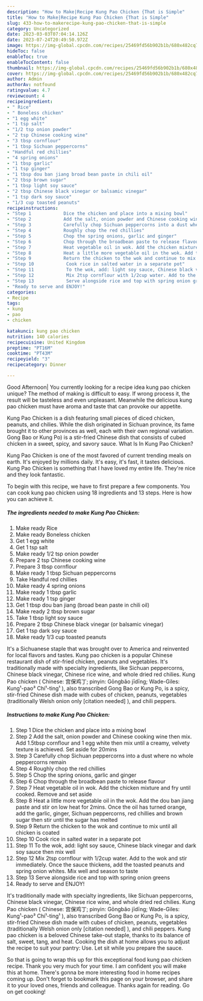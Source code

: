 ```yaml
---
description: "How to Make|Recipe Kung Pao Chicken {That is Simple"
title: "How to Make|Recipe Kung Pao Chicken {That is Simple"
slug: 433-how-to-makerecipe-kung-pao-chicken-that-is-simple
category: Uncategorized
date: 2023-03-03T07:04:14.126Z
date: 2023-07-24T20:49:50.972Z
image: https://img-global.cpcdn.com/recipes/25469fd56b902b1b/680x482cq70/kung-pao-chicken-recipe-main-photo.jpg
hideToc: false
enableToc: true
enableTocContent: false
thumbnail: https://img-global.cpcdn.com/recipes/25469fd56b902b1b/680x482cq70/kung-pao-chicken-recipe-main-photo.jpg
cover: https://img-global.cpcdn.com/recipes/25469fd56b902b1b/680x482cq70/kung-pao-chicken-recipe-main-photo.jpg
author: Admin
authorAv: notfound
ratingvalue: 4.7
reviewcount: 4
recipeingredient:
- " Rice"
- " Boneless chicken"
- "1 egg white"
- "1 tsp salt"
- "1/2 tsp onion powder"
- "2 tsp Chinese cooking wine"
- "3 tbsp cornflour"
- "1 tbsp Sichuan peppercorns"
- "Handful red chillies"
- "4 spring onions"
- "1 tbsp garlic"
- "1 tsp ginger"
- "1 tbsp dou ban jiang broad bean paste in chili oil"
- "2 tbsp brown sugar"
- "1 tbsp light soy sauce"
- "2 tbsp Chinese black vinegar or balsamic vinegar"
- "1 tsp dark soy sauce"
- "1/3 cup toasted peanuts"
recipeinstructions:
- "Step 1            Dice the chicken and place into a mixing bowl"
- "Step 2            Add the salt, onion powder and Chinese cooking wine then mix. Add 1.5tbsp cornflour and 1 egg white then mix until a creamy, velvety texture is achieved. Set aside for 20mins"
- "Step 3            Carefully chop Sichuan peppercorns into a dust where no whole peppercorns remain"
- "Step 4            Roughly chop the red chillies"
- "Step 5            Chop the spring onions, garlic and ginger"
- "Step 6            Chop through the broadbean paste to release flavour"
- "Step 7            Heat vegetable oil in wok. Add the chicken mixture and fry until cooked. Remove and set aside"
- "Step 8            Heat a little more vegetable oil in the wok. Add the dou ban jiang paste and stir on low heat for 2mins. Once the oil has turned orange, add the garlic, ginger, Sichuan peppercorns, red chillies and brown sugar then stir until the sugar has melted"
- "Step 9            Return the chicken to the wok and continue to mix until all chicken is coated"
- "Step 10            Cook rice in salted water in a separate pot"
- "Step 11            To the wok, add: light soy sauce, Chinese black vinegar and dark soy sauce then mix well"
- "Step 12            Mix 2tsp cornflour with 1/2cup water. Add to the wok and stir immediately. Once the sauce thickens, add the toasted peanuts and spring onion whites. Mix well and season to taste"
- "Step 13            Serve alongside rice and top with spring onion greens"
- "Ready to serve and ENJOY!"
categories:
- Recipe
tags:
- kung
- pao
- chicken

katakunci: kung pao chicken 
nutrition: 140 calories
recipecuisine: United Kingdom
preptime: "PT16M"
cooktime: "PT43M"
recipeyield: "3"
recipecategory: Dinner

---
```



Good Afternoon| You currently looking for a recipe idea kung pao chicken unique? The method of making is difficult to easy. If wrong process it, the result will be tasteless and even unpleasant. Meanwhile the delicious kung pao chicken must have aroma and taste that can provoke our appetite.





Kung Pao Chicken is a dish featuring small pieces of diced chicken, peanuts, and chilies. While the dish originated in Sichuan province, its fame brought it to other provinces as well, each with their own regional variation. Gong Bao or Kung Po) is a stir-fried Chinese dish that consists of cubed chicken in a sweet, spicy, and savory sauce. What Is In Kung Pao Chicken?

Kung Pao Chicken is one of the most favored of current trending meals on earth. It's enjoyed by millions daily. It's easy, it's fast, it tastes delicious. Kung Pao Chicken is something that I have loved my entire life. They're nice and they look fantastic.


To begin with this recipe, we have to first prepare a few components. You can cook kung pao chicken using 18 ingredients and 13 steps. Here is how you can achieve it.

<!--inarticleads1-->

##### The ingredients needed to make Kung Pao Chicken:

1. Make ready  Rice
1. Make ready  Boneless chicken
1. Get 1 egg white
1. Get 1 tsp salt
1. Make ready 1/2 tsp onion powder
1. Prepare 2 tsp Chinese cooking wine
1. Prepare 3 tbsp cornflour
1. Make ready 1 tbsp Sichuan peppercorns
1. Take Handful red chillies
1. Make ready 4 spring onions
1. Make ready 1 tbsp garlic
1. Make ready 1 tsp ginger
1. Get 1 tbsp dou ban jiang (broad bean paste in chili oil)
1. Make ready 2 tbsp brown sugar
1. Take 1 tbsp light soy sauce
1. Prepare 2 tbsp Chinese black vinegar (or balsamic vinegar)
1. Get 1 tsp dark soy sauce
1. Make ready 1/3 cup toasted peanuts


It&#39;s a Sichuanese staple that was brought over to America and reinvented for local flavors and tastes. Kung pao chicken is a popular Chinese restaurant dish of stir-fried chicken, peanuts and vegetables. It&#39;s traditionally made with specialty ingredients, like Sichuan peppercorns, Chinese black vinegar, Chinese rice wine, and whole dried red chilies. Kung Pao chicken ( Chinese: 宫保鸡丁; pinyin: Gōngbǎo jīdīng; Wade-Giles: Kung¹-pao³ Chi¹-ting¹ ), also transcribed Gong Bao or Kung Po, is a spicy, stir-fried Chinese dish made with cubes of chicken, peanuts, vegetables (traditionally Welsh onion only [citation needed] ), and chili peppers. 

<!--inarticleads2-->

##### Instructions to make Kung Pao Chicken:

1. Step 1            Dice the chicken and place into a mixing bowl
1. Step 2            Add the salt, onion powder and Chinese cooking wine then mix. Add 1.5tbsp cornflour and 1 egg white then mix until a creamy, velvety texture is achieved. Set aside for 20mins
1. Step 3            Carefully chop Sichuan peppercorns into a dust where no whole peppercorns remain
1. Step 4            Roughly chop the red chillies
1. Step 5            Chop the spring onions, garlic and ginger
1. Step 6            Chop through the broadbean paste to release flavour
1. Step 7            Heat vegetable oil in wok. Add the chicken mixture and fry until cooked. Remove and set aside
1. Step 8            Heat a little more vegetable oil in the wok. Add the dou ban jiang paste and stir on low heat for 2mins. Once the oil has turned orange, add the garlic, ginger, Sichuan peppercorns, red chillies and brown sugar then stir until the sugar has melted
1. Step 9            Return the chicken to the wok and continue to mix until all chicken is coated
1. Step 10            Cook rice in salted water in a separate pot
1. Step 11            To the wok, add: light soy sauce, Chinese black vinegar and dark soy sauce then mix well
1. Step 12            Mix 2tsp cornflour with 1/2cup water. Add to the wok and stir immediately. Once the sauce thickens, add the toasted peanuts and spring onion whites. Mix well and season to taste
1. Step 13            Serve alongside rice and top with spring onion greens
1. Ready to serve and ENJOY!

It&#39;s traditionally made with specialty ingredients, like Sichuan peppercorns, Chinese black vinegar, Chinese rice wine, and whole dried red chilies. Kung Pao chicken ( Chinese: 宫保鸡丁; pinyin: Gōngbǎo jīdīng; Wade-Giles: Kung¹-pao³ Chi¹-ting¹ ), also transcribed Gong Bao or Kung Po, is a spicy, stir-fried Chinese dish made with cubes of chicken, peanuts, vegetables (traditionally Welsh onion only [citation needed] ), and chili peppers. Kung pao chicken is a beloved Chinese take-out staple, thanks to its balance of salt, sweet, tang, and heat. Cooking the dish at home allows you to adjust the recipe to suit your pantry: Use. Let sit while you prepare the sauce. 

So that is going to wrap this up for this exceptional food kung pao chicken recipe. Thank you very much for your time. I am confident you will make this at home. There's gonna be more interesting food in home recipes coming up. Don't forget to bookmark this page on your browser, and share it to your loved ones, friends and colleague. Thanks again for reading. Go on get cooking!

